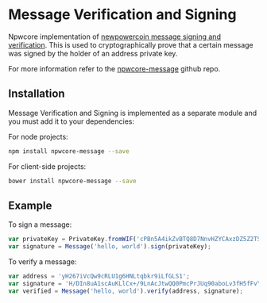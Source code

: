 # Message Verification and Signing
Npwcore implementation of [newpowercoin message signing and verification](http://bitcoin.stackexchange.com/questions/3337/what-are-the-safety-guidelines-for-using-the-sign-message-feature/3339#3339). This is used to cryptographically prove that a certain message was signed by the holder of an address private key.

For more information refer to the [npwcore-message](https://github.com/npw-project/npwcore-message) github repo.

## Installation
Message Verification and Signing is implemented as a separate module and you must add it to your dependencies:

For node projects:

```bash
npm install npwcore-message --save
```

For client-side projects:

```bash
bower install npwcore-message --save
```

## Example
To sign a message:

```javascript
var privateKey = PrivateKey.fromWIF('cPBn5A4ikZvBTQ8D7NnvHZYCAxzDZ5Z2TSGW2LkyPiLxqYaJPBW4');
var signature = Message('hello, world').sign(privateKey);
```

To verify a message:

```javascript
var address = 'yH267iVcQw9cRLU1g6HNLtqbkr9iLfGLS1';
var signature = 'H/DIn8uA1scAuKLlCx+/9LnAcJtwQQ0PmcPrJUq90aboLv3fH5fFvY+vmbfOSFEtGarznYli6ShPr9RXwY9UrIY=';
var verified = Message('hello, world').verify(address, signature);
```
